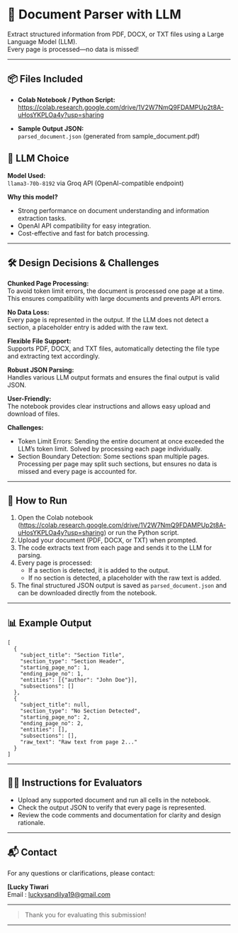 
# 📄 Document Parser with LLM

Extract structured information from PDF, DOCX, or TXT files using a Large Language Model (LLM).  
Every page is processed—no data is missed!

---

## 📦 Files Included

- **Colab Notebook / Python Script:**  
  https://colab.research.google.com/drive/1V2W7NmQ9FDAMPUp2t8A-uHosYKPLOa4y?usp=sharing

- **Sample Output JSON:**  
  `parsed_document.json` (generated from sample_document.pdf)



## 🤖 LLM Choice

**Model Used:**  
`llama3-70b-8192` via Groq API (OpenAI-compatible endpoint)

**Why this model?**  
- Strong performance on document understanding and information extraction tasks.  
- OpenAI API compatibility for easy integration.  
- Cost-effective and fast for batch processing.

---

## 🛠️ Design Decisions & Challenges

**Chunked Page Processing:**  
To avoid token limit errors, the document is processed one page at a time. This ensures compatibility with large documents and prevents API errors.

**No Data Loss:**  
Every page is represented in the output. If the LLM does not detect a section, a placeholder entry is added with the raw text.

**Flexible File Support:**  
Supports PDF, DOCX, and TXT files, automatically detecting the file type and extracting text accordingly.

**Robust JSON Parsing:**  
Handles various LLM output formats and ensures the final output is valid JSON.

**User-Friendly:**  
The notebook provides clear instructions and allows easy upload and download of files.

**Challenges:**  
- Token Limit Errors: Sending the entire document at once exceeded the LLM’s token limit. Solved by processing each page individually.  
- Section Boundary Detection: Some sections span multiple pages. Processing per page may split such sections, but ensures no data is missed and every page is accounted for.

---

## 🚀 How to Run

1. Open the Colab notebook (https://colab.research.google.com/drive/1V2W7NmQ9FDAMPUp2t8A-uHosYKPLOa4y?usp=sharing) or run the Python script.  
2. Upload your document (PDF, DOCX, or TXT) when prompted.  
3. The code extracts text from each page and sends it to the LLM for parsing.  
4. Every page is processed:  
   - If a section is detected, it is added to the output.  
   - If no section is detected, a placeholder with the raw text is added.  
5. The final structured JSON output is saved as `parsed_document.json` and can be downloaded directly from the notebook.

---

## 📊 Example Output

```
[
  {
    "subject_title": "Section Title",
    "section_type": "Section Header",
    "starting_page_no": 1,
    "ending_page_no": 1,
    "entities": [{"author": "John Doe"}],
    "subsections": []
  },
  {
    "subject_title": null,
    "section_type": "No Section Detected",
    "starting_page_no": 2,
    "ending_page_no": 2,
    "entities": [],
    "subsections": [],
    "raw_text": "Raw text from page 2..."
  }
]
```

---

## 🧑‍💻 Instructions for Evaluators

- Upload any supported document and run all cells in the notebook.  
- Check the output JSON to verify that every page is represented.  
- Review the code comments and documentation for clarity and design rationale.

---

## 📬 Contact

For any questions or clarifications, please contact:

**[Lucky Tiwari**  
Email : luckysandilya19@gmail.com

---

> Thank you for evaluating this submission!

---




